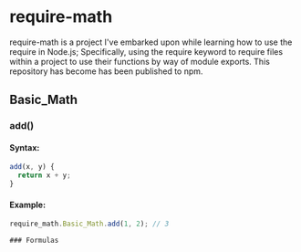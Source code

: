 # require-math
require-math is a project I've embarked upon while learning how to use the require in Node.js; Specifically, using the require keyword to require files within a project to use their functions by way of module exports. This repository has become has been published to npm.

## Basic_Math
### add()
#### Syntax:
```javascript
add(x, y) {
  return x + y;
}
```
#### Example:
```javascript
require_math.Basic_Math.add(1, 2); // 3

### Formulas
